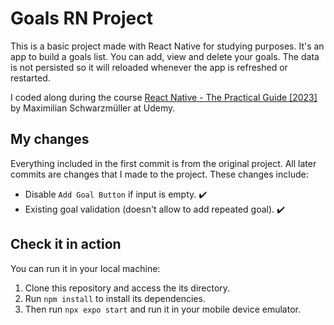 # Goals RN Project

This is a basic project made with React Native for studying purposes. It's an app to build a goals list. You can add, view and delete your goals. The data is not persisted so it will reloaded whenever the app is refreshed or restarted.

I coded along during the course [React Native - The Practical Guide [2023]
](https://www.udemy.com/course/react-native-the-practical-guide/?kw=React+Native+-+The+Practical+Guide+%5B2023%5D&src=sac) by Maximilian Schwarzmüller at Udemy.

## My changes

Everything included in the first commit is from the original project. All later commits are changes that I made to the project. These changes include:

- Disable `Add Goal Button` if input is empty. :heavy_check_mark:
- Existing goal validation (doesn't allow to add repeated goal). :heavy_check_mark:

## Check it in action

You can run it in your local machine:

1.  Clone this repository and access the its directory.
2.  Run `npm install` to install its dependencies.
3.  Then run `npx expo start` and run it in your mobile device emulator.